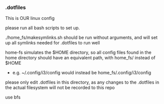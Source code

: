 ### .dotfiles

This is OUR linux config


please run all bash scripts to set up.

./home_fs/makesymlinks.sh should be run without arguments, and will set up all symlinks needed for .dotfiles to run well

home-fs simulates the $HOME directory, so all config files found in the home directory should have an equivalent path, with home_fs/ instead of $HOME
 - e.g. ~/.config/i3/config would instead be home_fs/.config/i3/config

please only edit .dotfiles in this directory, as any changes to the .dotfiles in the actual filesystem will not be recorded to this repo

use bfs
